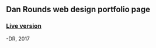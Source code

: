 ## Dan Rounds web design portfolio page

### [Live version](danrounds.github.io/portfolio/)

-DR, 2017

